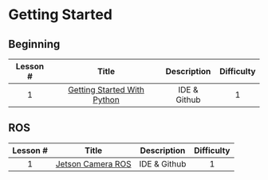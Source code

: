 # Getting Started

## Beginning
|  Lesson #   |                                                                                  Title                                                                                   | Description  | Difficulty |
|:-----------:|:------------------------------------------------------------------------------------------------------------------------------------------------------------------------:|:------------:|:----------:|
|      1      | [Getting Started With Python](https://github.com/TeamUnsinkable/Documentation/blob/b56f33e6695445f508de50c662045b2c5c8bece1/Pages/Getting%20Started%20With%20Python.md)  | IDE & Github |     1      |

## ROS
|  Lesson #   |                                                                       Title                                                                        | Description  | Difficulty |
|:-----------:|:--------------------------------------------------------------------------------------------------------------------------------------------------:|:------------:|:----------:|
|      1      | [Jetson Camera ROS](https://github.com/TeamUnsinkable/Documentation/blob/6e60194a6cb7224beee2bea83d89b2f3583bb849/Pages/Jetson%20Camera%20ROS.md)  | IDE & Github |     1      |